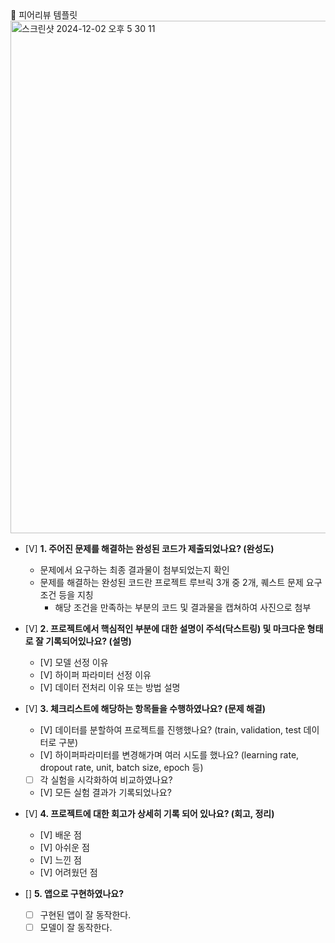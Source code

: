 <aside>
🤔 피어리뷰 템플릿
<img width="820" alt="스크린샷 2024-12-02 오후 5 30 11" src="https://github.com/user-attachments/assets/e0da1690-ab3b-4068-85c4-f0f18fb596a8">

- [V]  **1. 주어진 문제를 해결하는 완성된 코드가 제출되었나요? (완성도)**
    - 문제에서 요구하는 최종 결과물이 첨부되었는지 확인
    - 문제를 해결하는 완성된 코드란 프로젝트 루브릭 3개 중 2개, 
    퀘스트 문제 요구조건 등을 지칭
        - 해당 조건을 만족하는 부분의 코드 및 결과물을 캡쳐하여 사진으로 첨부

- [V]  **2. 프로젝트에서 핵심적인 부분에 대한 설명이 주석(닥스트링) 및 마크다운 형태로 잘 기록되어있나요? (설명)**
    - [V]  모델 선정 이유
    - [V]  하이퍼 파라미터 선정 이유
    - [V]  데이터 전처리 이유 또는 방법 설명

- [V]  **3. 체크리스트에 해당하는 항목들을 수행하였나요? (문제 해결)**
    - [V]  데이터를 분할하여 프로젝트를 진행했나요? (train, validation, test 데이터로 구분)
    - [V]  하이퍼파라미터를 변경해가며 여러 시도를 했나요? (learning rate, dropout rate, unit, batch size, epoch 등)
    - [ ]  각 실험을 시각화하여 비교하였나요?
    - [V]  모든 실험 결과가 기록되었나요?

- [V]  **4. 프로젝트에 대한 회고가 상세히 기록 되어 있나요? (회고, 정리)**
    - [V]  배운 점
    - [V]  아쉬운 점
    - [V]  느낀 점
    - [V]  어려웠던 점

- []  **5.  앱으로 구현하였나요?**
    - [ ]  구현된 앱이 잘 동작한다.
    - [ ]  모델이 잘 동작한다.
</aside>
